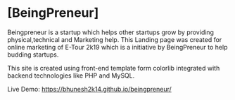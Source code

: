 # [BeingPreneur]

Beingpreneur is a startup which helps other startups grow by providing physical,technical and Marketing help.
This Landing page was created for online marketing of E-Tour 2k19 which is a initiative by BeingPreneur to help budding startups.

This site is created using front-end template form colorlib integrated with backend technologies like PHP and MySQL.

Live Demo: https://bhunesh2k14.github.io/beingpreneur/

